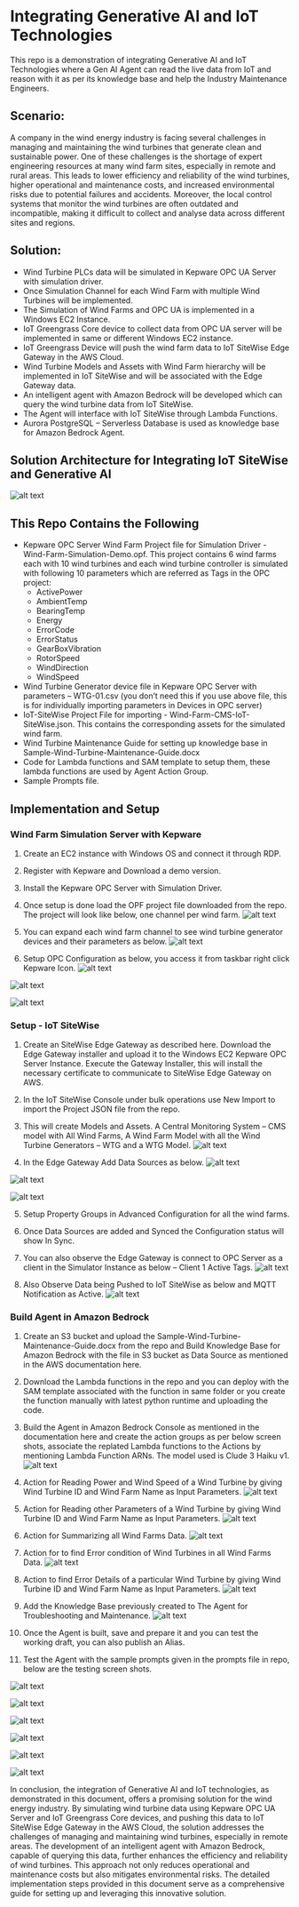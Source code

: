 # Integrating Generative AI and IoT Technologies

This repo is a demonstration of integrating Generative AI and IoT Technologies where a Gen AI Agent can read the live data from IoT and reason with it as per its knowledge base and help the Industry Maintenance Engineers.

## Scenario:
A company in the wind energy industry is facing several challenges in managing and maintaining the wind turbines that generate clean and sustainable power. One of these challenges is the shortage of expert engineering resources at many wind farm sites, especially in remote and rural areas. This leads to lower efficiency and reliability of the wind turbines, higher operational and maintenance costs, and increased environmental risks due to potential failures and accidents. Moreover, the local control systems that monitor the wind turbines are often outdated and incompatible, making it difficult to collect and analyse data across different sites and regions.

## Solution:
- Wind Turbine PLCs data will be simulated in Kepware OPC UA Server with simulation driver.
- Once Simulation Channel for each Wind Farm with multiple Wind Turbines will be implemented.
- The Simulation of Wind Farms and OPC UA is implemented in a Windows EC2 Instance.
- IoT Greengrass Core device to collect data from OPC UA server will be implemented in same or different Windows EC2 instance.
- IoT Greengrass Device will push the wind farm data to IoT SiteWise Edge Gateway in the AWS Cloud.
- Wind Turbine Models and Assets with Wind Farm hierarchy will be implemented in IoT SiteWise and will be associated with the Edge Gateway data.
- An intelligent agent with Amazon Bedrock will be developed which can query the wind turbine data from IoT SiteWise.
- The Agent will interface with IoT SiteWise through Lambda Functions.
- Aurora PostgreSQL – Serverless Database is used as knowledge base for Amazon Bedrock Agent.

## Solution Architecture for Integrating IoT SiteWise and Generative AI
![alt text](https://github.com/getramki/Integrating-Gen-IA-and-IoT/blob/main/images/architecture.png?raw=true)

## This Repo Contains the Following
- Kepware OPC Server Wind Farm Project file for Simulation Driver - Wind-Farm-Simulation-Demo.opf. This project contains 6 wind farms each with 10 wind turbines and each wind turbine controller is simulated with following 10 parameters which are referred as Tags in the OPC project:
  - ActivePower
  - AmbientTemp
  - BearingTemp
  - Energy
  - ErrorCode
  - ErrorStatus
  - GearBoxVibration
  - RotorSpeed
  - WindDirection
  - WindSpeed
- Wind Turbine Generator device file in Kepware OPC Server with parameters – WTG-01.csv (you don’t need this if you use above file, this is for individually importing parameters in Devices in OPC server)
- IoT-SiteWise Project File for importing - Wind-Farm-CMS-IoT-SiteWise.json. This contains the corresponding assets for the simulated wind farm.
- Wind Turbine Maintenance Guide for setting up knowledge base in Sample-Wind-Turbine-Maintenance-Guide.docx
- Code for Lambda functions and SAM template to setup them, these lambda functions are used by Agent Action Group.
- Sample Prompts file.

## Implementation and Setup

### Wind Farm Simulation Server with Kepware
1. Create an EC2 instance with Windows OS and connect it through RDP.

2. Register with Kepware and Download a demo version.

3. Install the Kepware OPC Server with Simulation Driver.

4. Once setup is done load the OPF project file downloaded from the repo. The project will look like below, one channel per wind farm.
![alt text](https://github.com/getramki/Integrating-Gen-IA-and-IoT/blob/main/images/kepware-opc-project.png?raw=true)

5. You can expand each wind farm channel to see wind turbine generator devices and their parameters as below.
![alt text](https://github.com/getramki/Integrating-Gen-IA-and-IoT/blob/main/images/kepware-wtg-tags.png?raw=true)

6. Setup OPC Configuration as below, you access it from taskbar right click Kepware Icon.
![alt text](https://github.com/getramki/Integrating-Gen-IA-and-IoT/blob/main/images/kepware-access-opc-ua-config.png?raw=true)

![alt text](https://github.com/getramki/Integrating-Gen-IA-and-IoT/blob/main/images/images/opc-ua-config-1.png?raw=true)

![alt text](https://github.com/getramki/Integrating-Gen-IA-and-IoT/blob/main/images/images/opc-ua-config-2.png?raw=true)


### Setup - IoT SiteWise
1. Create an SiteWise Edge Gateway as described here. Download the Edge Gateway installer and upload it to the Windows EC2 Kepware OPC Server Instance. Execute the Gateway Installer, this will install the necessary certificate to communicate to SiteWise Edge Gateway on AWS.

2. In the IoT SiteWise Console under bulk operations use New Import to import the Project JSON file from the repo.

3. This will create Models and Assets. A Central Monitoring System – CMS model with All Wind Farms, A Wind Farm Model with all the Wind Turbine Generators – WTG and a WTG Model.
![alt text](https://github.com/getramki/Integrating-Gen-IA-and-IoT/blob/main/images/iot-sitewise-cms.png?raw=true)

4. In the Edge Gateway Add Data Sources as below.
![alt text](https://github.com/getramki/Integrating-Gen-IA-and-IoT/blob/main/images/edge-gateway-config-1.png?raw=true)

![alt text](https://github.com/getramki/Integrating-Gen-IA-and-IoT/blob/main/images/edge-gateway-config-2.png?raw=true)

![alt text](https://github.com/getramki/Integrating-Gen-IA-and-IoT/blob/main/images/edge-gateway-config-3.png?raw=true)

5. Setup Property Groups in Advanced Configuration for all the wind farms.

6. Once Data Sources are added and Synced the Configuration status will show In Sync.

7. You can also observe the Edge Gateway is connect to OPC Server as a client in the Simulator Instance as below – Client 1 Active Tags.
![alt text](https://github.com/getramki/Integrating-Gen-IA-and-IoT/blob/main/images/kepware-active-client.png?raw=true)

8. Also Observe Data being Pushed to IoT SiteWise as below and MQTT Notification as Active.
![alt text](https://github.com/getramki/Integrating-Gen-IA-and-IoT/blob/main/images/iot-sitewise-live-data.png?raw=true)

### Build Agent in Amazon Bedrock
1. Create an S3 bucket and upload the Sample-Wind-Turbine-Maintenance-Guide.docx from the repo and Build Knowledge Base for Amazon Bedrock with the file in S3 bucket as Data Source as mentioned in the AWS documentation here.

2. Download the Lambda functions in the repo and you can deploy with the SAM template associated with the function in same folder or you create the function manually with latest python runtime and uploading the code.

3. Build the Agent in Amazon Bedrock Console as mentioned in the documentation here and create the action groups as per below screen shots, associate the replated Lambda functions to the Actions by mentioning Lambda Function ARNs. The model used is Clude 3 Haiku v1.
![alt text](https://github.com/getramki/Integrating-Gen-IA-and-IoT/blob/main/images/agent-config.png?raw=true)

4. Action for Reading Power and Wind Speed of a Wind Turbine by giving Wind Turbine ID and Wind Farm Name as Input Parameters.
![alt text](https://github.com/getramki/Integrating-Gen-IA-and-IoT/blob/main/images/action-1-read-power-ws.png?raw=true)

5. Action for Reading other Parameters of a Wind Turbine by giving Wind Turbine ID and Wind Farm Name as Input Parameters.
![alt text](https://github.com/getramki/Integrating-Gen-IA-and-IoT/blob/main/images/action-2-read-wtg-measurments.png?raw=true)

6. Action for Summarizing all Wind Farms Data.
![alt text](https://github.com/getramki/Integrating-Gen-IA-and-IoT/blob/main/images/action-3-summarize-status.png?raw=true)

7. Action for to find Error condition of Wind Turbines in all Wind Farms Data.
![alt text](https://github.com/getramki/Integrating-Gen-IA-and-IoT/blob/main/images/action-4-error-all-wind-farms.png?raw=true)

8. Action to find Error Details of a particular Wind Turbine by giving Wind Turbine ID and Wind Farm Name as Input Parameters.
![alt text](https://github.com/getramki/Integrating-Gen-IA-and-IoT/blob/main/images/action-5-error-details-wtg.png?raw=true)

9. Add the Knowledge Base previously created to The Agent for Troubleshooting and Maintenance.
![alt text](https://github.com/getramki/Integrating-Gen-IA-and-IoT/blob/main/images/agent-kb-setting.png?raw=true)

10. Once the Agent is built, save and prepare it and you can test the working draft, you can also publish an Alias.

11. Test the Agent with the sample prompts given in the prompts file in repo, below are the testing screen shots.

![alt text](https://github.com/getramki/Integrating-Gen-IA-and-IoT/blob/main/images/agent-test-1.png?raw=true)

![alt text](https://github.com/getramki/Integrating-Gen-IA-and-IoT/blob/main/images/agent-test-2.png?raw=true)

![alt text](https://github.com/getramki/Integrating-Gen-IA-and-IoT/blob/main/images/agent-test-3.png?raw=true)

![alt text](https://github.com/getramki/Integrating-Gen-IA-and-IoT/blob/main/images/agent-test-4.png?raw=true)

![alt text](https://github.com/getramki/Integrating-Gen-IA-and-IoT/blob/main/images/agent-test-5.png?raw=true)

![alt text](https://github.com/getramki/Integrating-Gen-IA-and-IoT/blob/main/images/agent-test-5.png?raw=true)


In conclusion, the integration of Generative AI and IoT technologies, as demonstrated in this document, offers a promising solution for the wind energy industry. By simulating wind turbine data using Kepware OPC UA Server and IoT Greengrass Core devices, and pushing this data to IoT SiteWise Edge Gateway in the AWS Cloud, the solution addresses the challenges of managing and maintaining wind turbines, especially in remote areas. The development of an intelligent agent with Amazon Bedrock, capable of querying this data, further enhances the efficiency and reliability of wind turbines. This approach not only reduces operational and maintenance costs but also mitigates environmental risks. The detailed implementation steps provided in this document serve as a comprehensive guide for setting up and leveraging this innovative solution.
